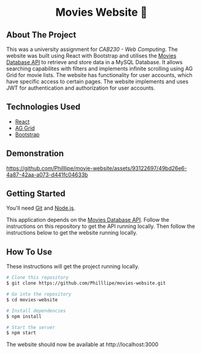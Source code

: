 <h1 align="center">Movies Website 🍿</h1>

## About The Project

This was a university assignment for _CAB230 - Web Computing_. The website was built using React with Bootstrap and utilises the [Movies Database API](https://github.com/Philllipe/movies-database-API/) to retrieve and store data in a MySQL Database. It allows searching capabilites with filters and implements infinite scrolling using AG Grid for movie lists. The website has functionality for user accounts, which have specific access to certain pages. The website implements and uses JWT for authentication and authorization for user accounts. 

## Technologies Used
- [React](https://reactjs.org/)
- [AG Grid](https://www.ag-grid.com/)
- [Bootstrap](https://getbootstrap.com/)

## Demonstration
https://github.com/Philllipe/movie-website/assets/93122697/49bd26e6-4a87-42aa-a073-d441fc04633b

## Getting Started
You'll need [Git](https://git-scm.com) and [Node.js](https://nodejs.org/en/download/).

This application depends on the [Movies Database API](https://github.com/Philllipe/movies-database-API/). Follow the instructions on this repository to get the API running locally. Then follow the instructions below to get the website running locally.

## How To Use

These instructions will get the project running locally.

```bash
# Clone this repository
$ git clone https://github.com/Philllipe/movies-website.git

# Go into the repository
$ cd movies-website

# Install dependencies
$ npm install

# Start the server
$ npm start
```

The website should now be available at http://localhost:3000
